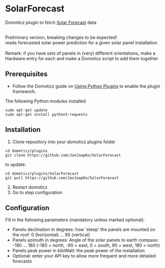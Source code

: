 # SolarForecast
Domoticz plugin to fetch [Solar Forecast](https://forecast.solar/) data<br><br>

Preliminary version, breaking changes to be expected!<br>
reads forecasted solar power prediction for a given solar panel installation<br><br>
Remark: if you have sets of panels in (very) different orientations, make a Hardware entry for each and make a Domoticz script to add them together<br>

## Prerequisites

- Follow the Domoticz guide on [Using Python Plugins](https://www.domoticz.com/wiki/Using_Python_plugins) to enable the plugin framework.

The following Python modules installed
```
sudo apt-get update
sudo apt-get install python3-requests
```

## Installation

1. Clone repository into your domoticz plugins folder
```
cd domoticz/plugins
git clone https://github.com/JanJaapKo/SolarForecast
```
to update:
```
cd domoticz/plugins/SolarForecast
git pull https://github.com/JanJaapKo/SolarForecast
```
2. Restart domoticz
3. Go to step configuration


## Configuration
Fill in the following parameters (mandatory unless marked optional):
- Panels declination in degrees: how 'steep' the panels are mounted on the roof:  0 (horizontal) … 90 (vertical)
- Panels azimuth in degrees: Angle of the solar panels to earth compass: -180 … 180 (-180 = north, -90 = east, 0 = south, 90 = west, 180 = north)
- Panels peak power in kiloWatt: the peak power of the installation
- Optional: enter your API key to allow more frequent and more detailed forecasts
